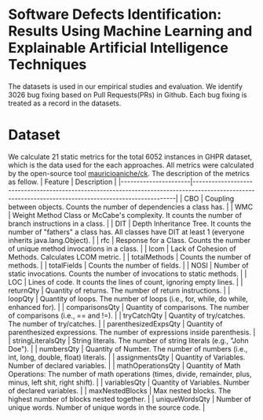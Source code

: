 # Software Defects Identification: Results Using Machine Learning and Explainable Artificial Intelligence Techniques 


The datasets is used in our empirical studies and evaluation. We identify 3026 bug fixing based on Pull Requests(PRs) in Github. Each bug fixing is treated as a record in the datasets. 

# Dataset
We calculate 21 static metrics for the total 6052 instances in GHPR dataset, which is the data used for the each approaches. All metrics were calculated by the open-source tool [mauricioaniche/ck](https://github.com/mauricioaniche/ck). The description of the metrics as fellow.
| Feature              | Description                                                                                                                                          |
|----------------------|------------------------------------------------------------------------------------------------------------------------------------------------------|
| CBO                  | Coupling between objects\. Counts the number of dependencies a class has\.                                                                           |
| WMC                  | Weight Method Class or McCabe's complexity\. It counts the number of branch instructions in a class\.                                                |
| DIT                  | Depth Inheritance Tree\. It counts the number of "fathers" a class has\. All classes have DIT at least 1 \(everyone inherits java\.lang\.Object\)\.  |
| rfc                  | Response for a Class\. Counts the number of unique method invocations in a class\.                                                                   |
| lcom                 | Lack of Cohesion of Methods\. Calculates LCOM metric\.                                                                                               |
| totalMethods         | Counts the number of methods\.                                                                                                                       |
| totalFields          | Counts the number of fields\.                                                                                                                        |
| NOSI                 | Number of static invocations\. Counts the number of invocations to static methods\.                                                                  |
| LOC                  | Lines of code\. It counts the lines of count, ignoring empty lines\.                                                                                 |
| returnQty            | Quantity of returns\. The number of return instructions\.                                                                                            |
| loopQty              | Quantity of loops\. The number of loops \(i\.e\., for, while, do while, enhanced for\)\.                                                             |
| comparisonsQty       | Quantity of comparisons\. The number of comparisons \(i\.e\., == and \!=\)\.                                                                         |
| tryCatchQty          | Quantity of try/catches\. The number of try/catches\.                                                                                                |
| parenthesizedExpsQty | Quantity of parenthesized expressions\. The number of expressions inside parenthesis\.                                                               |
| stringLiteralsQty    | String literals\. The number of string literals \(e\.g\., "John Doe"\)\.                                                                             |
| numbersQty           | Quantity of Number\. The number of numbers \(i\.e\., int, long, double, float\) literals\.                                                           |
| assignmentsQty       | Quantity of Variables\. Number of declared variables\.                                                                                               |
| mathOperationsQty    | Quantity of Math Operations: The number of math operations \(times, divide, remainder, plus, minus, left shit, right shift\)\.                       |
| variablesQty         | Quantity of Variables\. Number of declared variables\.                                                                                               |
| maxNestedBlocks      | Max nested blocks\. The highest number of blocks nested together\.                                                                                   |
| uniqueWordsQty       | Number of unique words\. Number of unique words in the source code\.                                                                                 |

